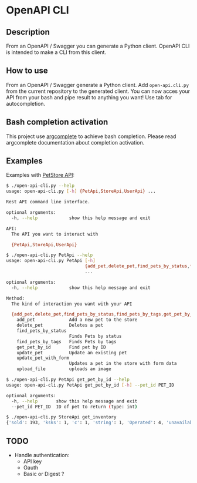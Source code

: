 # OpenAPI CLI

## Description

From an OpenAPI / Swagger you can generate a Python client. OpenAPI CLI is intended to make a CLI from this client.

## How to use

From an OpenAPI / Swagger generate a Python client. Add `open-api.cli.py` from the current repository to the generated client. You can now acces your API from your bash and pipe result to anything you want! Use tab for autocompletion.

## Bash completion activation

This project use [argcomplete](https://pypi.org/project/argcomplete/) to achieve bash completion. Please read argcomplete documentation about completion activation.

## Examples

Examples with [PetStore API](https://petstore.swagger.io/#/):

```sh
$ ./open-api-cli.py --help
usage: open-api-cli.py [-h] {PetApi,StoreApi,UserApi} ...

Rest API command line interface.

optional arguments:
  -h, --help            show this help message and exit

API:
  The API you want to interact with

  {PetApi,StoreApi,UserApi}
```

```sh
$ ./open-api-cli.py PetApi --help
usage: open-api-cli.py PetApi [-h]
                              {add_pet,delete_pet,find_pets_by_status,find_pets_by_tags,get_pet_by_id,update_pet,update_pet_with_form,upload_file}
                              ...

optional arguments:
  -h, --help            show this help message and exit

Method:
  The kind of interaction you want with your API

  {add_pet,delete_pet,find_pets_by_status,find_pets_by_tags,get_pet_by_id,update_pet,update_pet_with_form,upload_file}
    add_pet             Add a new pet to the store
    delete_pet          Deletes a pet
    find_pets_by_status
                        Finds Pets by status
    find_pets_by_tags   Finds Pets by tags
    get_pet_by_id       Find pet by ID
    update_pet          Update an existing pet
    update_pet_with_form
                        Updates a pet in the store with form data
    upload_file         uploads an image
```

```sh
$ ./open-api-cli.py PetApi get_pet_by_id --help
usage: open-api-cli.py PetApi get_pet_by_id [-h] --pet_id PET_ID

optional arguments:
  -h, --help       show this help message and exit
  --pet_id PET_ID  ID of pet to return (type: int)
```

```sh
$ ./open-api-cli.py StoreApi get_inventory 
{'sold': 193, 'ksks': 1, 'c': 1, 'string': 1, 'Operated': 4, 'unavailable': 2, 'velit ': 1, 'Nonavailable': 1, 'pending': 175, 'Not-Operated': 10, 'available': 345, 'PENDING': 1, 'Not Found': 1, '767778': 1, 'tempor labore n': 1, 'AVAILABLE': 1, 'swimming': 1, 'SOLD': 2, 'amet': 1, '{{petStatus}}': 1, 'Pending': 2, 'qwe': 1, 'Reserved': 1}
```

## TODO

- Handle authentication:
    - API key
    - Oauth
    - Basic or Digest ?
